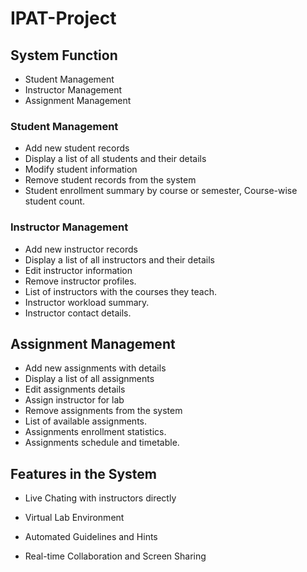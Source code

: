 # IPAT-Project

## System Function
* Student Management
* Instructor Management
* Assignment Management

### Student   Management
* Add new student records
* Display a list of all students and their details
* Modify student information 
* Remove student records from the system
* Student enrollment summary by course or semester, Course-wise student count.

### Instructor Management
* Add new instructor records
* Display a list of all instructors and their details
* Edit instructor information
* Remove instructor profiles.
* List of instructors with the courses they teach.
* Instructor workload summary.
* Instructor contact details.

## Assignment Management
* Add new assignments with details
* Display a list of all assignments
* Edit assignments details
* Assign instructor for lab
* Remove assignments from the system
* List of available assignments.
* Assignments enrollment statistics.
* Assignments schedule and timetable.

## Features in the System
* Live Chating with instructors directly

* Virtual Lab Environment

* Automated Guidelines and Hints

* Real-time Collaboration and Screen Sharing













